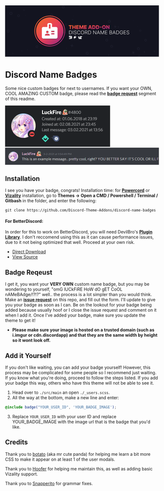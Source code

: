 ![Banner](./assets/banner.png)

# Discord Name Badges
Some nice custom badges for next to usernames. If you want your OWN, COOL AMAZING CUSTOM badge, please read the **[badge request](https://github.com/Discord-Theme-Addons/discord-name-badges#badge-request)** segment of this readme.

![Preview](./screenshots/UsermodalPreview.png)
![Preview](./screenshots/MessagePreview.png)

## Installation
I see you have your badge, congrats! Installation time: for **[Powercord](http://powercord.dev/)** or **[Vizality](https://vizality.com/)** installation, go to **Themes -> Open a CMD / Powershell / Terminal / Gitbash** in the folder, and enter the following:
```
git clone https://github.com/Discord-Theme-Addons/discord-name-badges
```

#### For BetterDiscord:
In order for this to work on BetterDiscord, you will need DevilBro's **[Plugin Library](https://github.com/mwittrien/BetterDiscordAddons/tree/master/Library/)**. I don't reccomend using this as it can cause performance issues, due to it not being optimized that well. Proceed at your own risk.
- [Direct Download](https://betterdiscord.net/ghdl?id=3555)
- [View Source](https://raw.githack.com/Discord-Theme-Addons/discord-name-badges/main/src/main/betterdiscord/NameBadges.theme.css)

## Badge Reqeust
I get it, you want your **VERY OWN** custom name badge, but you may be wondering to yourself, "omG lUCkFiRE HoW dO gET CoOL nAMeBAdge/!?!?" well.. the process is a lot simpler than you would think. Make an **[issue request](https://github.com/Discord-Theme-Addons/discord-name-badges/issues/new)** on this repo, and fill out the form. I'll update to give you your badge as soon as I can. Be on the lookout for your badge being added because usually hoof or I close the issue request and comment on it when I add it. Once I've added your badge, make sure you update the theme to get it!
- **Please make sure your image is hosted on a trusted domain (such as i.imgur or cdn.discordapp) and that they are the same width by height so it wont look off.**

## Add it Yourself
If you don't like waiting, you can add your badge yourself! However, this process may be complicated for some people so I recommend just waiting. If you know what you're doing, proceed to follow the steps listed. If you add your badge this way, others who have this theme will not be able to see it.
1. Head over to `./src/main` an open `./_users.scss`.
2. All the way at the bottom, make a new line and enter:
```scss
@include badge("YOUR_USER_ID", 'YOUR_BADGE_IMAGE');
```
3. Replace `YOUR_USER_ID` with your user ID and replace YOUR_BADGE_IMAGE with the image url that is the badge that you'd like.

## Credits 
Thank you to [botato](https://github.com/bototo2) (aka mr cute panda) for helping me learn a bit more CSS to make it appear on at least 1 of the user modals.

Thank you to [Hoofer](https://github.com/HooferDevelops) for helping me maintain this, as well as adding basic Vizality support.

Thank you to [Snapperito](https://github.com/Snapperito) for grammar fixes.
